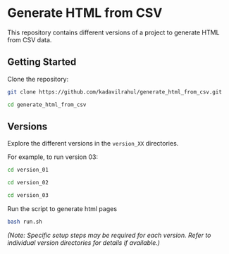 # Generate HTML from CSV

This repository contains different versions of a project to generate HTML from CSV data.

## Getting Started

Clone the repository:

```bash
git clone https://github.com/kadavilrahul/generate_html_from_csv.git
```

```bash
cd generate_html_from_csv
```

## Versions

Explore the different versions in the `version_XX` directories.

For example, to run version 03:

```bash
cd version_01
```

```bash
cd version_02
```

```bash
cd version_03
```
Run the script to generate html pages

```bash
bash run.sh
```

*(Note: Specific setup steps may be required for each version. Refer to individual version directories for details if available.)*
